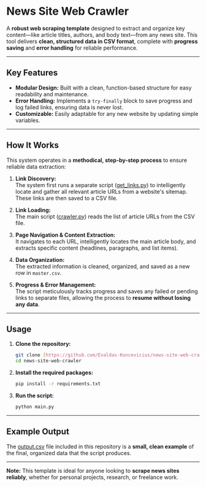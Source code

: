 # News Site Web Crawler

A **robust web scraping template** designed to extract and organize key content—like article titles, authors, and body text—from any news site. This tool delivers **clean, structured data in CSV format**, complete with **progress saving** and **error handling** for reliable performance.

---

## Key Features

- **Modular Design:** Built with a clean, function-based structure for easy readability and maintenance.
- **Error Handling:** Implements a `try-finally` block to save progress and log failed links, ensuring data is never lost.
- **Customizable:** Easily adaptable for any new website by updating simple variables.

---

## How It Works

This system operates in a **methodical, step-by-step process** to ensure reliable data extraction:

1. **Link Discovery:**  
   The system first runs a separate script ([get_links.py](https://github.com/Evaldas-Koncevicius/news-site-web-crawler/blob/main/get_links.py)) to intelligently locate and gather all relevant article URLs from a website's sitemap. These links are then saved to a CSV file.

2. **Link Loading:**  
   The main script ([crawler.py](https://github.com/Evaldas-Koncevicius/news-site-web-crawler/blob/main/crawler.py)) reads the list of article URLs from the CSV file.

3. **Page Navigation & Content Extraction:**  
   It navigates to each URL, intelligently locates the main article body, and extracts specific content (headlines, paragraphs, and list items).

4. **Data Organization:**  
   The extracted information is cleaned, organized, and saved as a new row in `master.csv`.

5. **Progress & Error Management:**  
   The script meticulously tracks progress and saves any failed or pending links to separate files, allowing the process to **resume without losing any data**.

---

## Usage

1.  **Clone the repository:**
    ```sh
    git clone [https://github.com/Evaldas-Koncevicius/news-site-web-crawler.git](https://github.com/Evaldas-Koncevicius/news-site-web-crawler.git)
    cd news-site-web-crawler
    ```

2.  **Install the required packages:**
    ```sh
    pip install -r requirements.txt
    ```

3.  **Run the script:**
    ```sh
    python main.py
    ```
---

## Example Output

The [output.csv](https://github.com/Evaldas-Koncevicius/news-site-web-crawler/blob/main/output.csv) file included in this repository is a **small, clean example** of the final, organized data that the script produces.

---

**Note:** This template is ideal for anyone looking to **scrape news sites reliably**, whether for personal projects, research, or freelance work.
